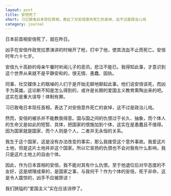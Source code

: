 ```yaml
---
layout: post
title: 安倍死了
short: 习已致电日本现任首相，表达了对安倍意外死亡的哀悼，这不过是政治儿戏
category: journal
---
```


日本前首相安倍死了，就在昨日。

凶手在安倍作政党拉票演讲的时候开了枪，打中了他，使其流血不止而死亡。安倍时年六十七岁。

安倍九十高龄的母亲午餐时听闻儿子的恶讯，悲泣不能已。我得知此事，才意识到这个世界从来就不是平静安和的，很无情、愚蠢、固执。

同事、社交媒体上的聒噪的人们于是开始无聊地聊起此事。他们说安倍该死，而凶手为英雄。这论断不知是怎么得到的，或许是长期的爱国主义教育熏陶出来的吧。这实在是重大误导！体制有罪。

习已致电日本现任首相，表达了对安倍意外死亡的哀悼，这不过是政治儿戏。

然而，安倍的被杀并不能教我得意。国与国之间的仇恨过于长久、抽象，而个体人的生命又是如此的短暂、具体，把国家的恨施加到个体，这实在是愚蠢且不值得。因为国家就是国家，而个人则是个人，二者并无永恒的关系。

我生于这个国家，这是没有办法改变的事实，那么我接受这个意外事故。我爱这片土地，但是这片土地并非这个国家。所以它宣扬的仇恨也不会对我有什么影响，我只是这片土地上的自由个体。

因此，作为日本首相的安倍，我不能对其有什么仇恨。至于他退位后对华态度的不友好，这是顺理成章的，是国家之事，与我何干？作为个体的安倍，死于非命，这是令人震惊的，凶手不应被原谅！

我们狭隘的“爱国主义”实在应该消停了。
